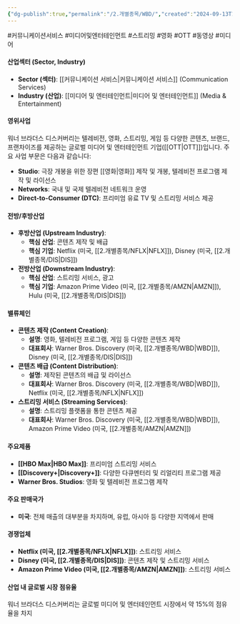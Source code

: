 ```yaml
---
{"dg-publish":true,"permalink":"/2.개별종목/WBD/","created":"2024-09-13T10:26:04.652+09:00","updated":"2025-06-03T20:06:02.076+09:00"}
---
```


#커뮤니케이션서비스 #미디어및엔터테인먼트 #스트리밍 #영화 #OTT #동영상 #미디어 


#### 산업섹터 (Sector, Industry)

- **Sector (섹터)**: [[커뮤니케이션 서비스\|커뮤니케이션 서비스]] (Communication Services)
- **Industry (산업)**: [[미디어 및 엔터테인먼트\|미디어 및 엔터테인먼트]] (Media & Entertainment)

#### 영위사업

워너 브라더스 디스커버리는 텔레비전, 영화, 스트리밍, 게임 등 다양한 콘텐츠, 브랜드, 프랜차이즈를 제공하는 글로벌 미디어 및 엔터테인먼트 기업([[OTT\|OTT]])입니다. 주요 사업 부문은 다음과 같습니다:

- **Studio**: 극장 개봉을 위한 장편 [[영화\|영화]] 제작 및 개봉, 텔레비전 프로그램 제작 및 라이선스
- **Networks**: 국내 및 국제 텔레비전 네트워크 운영
- **Direct-to-Consumer (DTC)**: 프리미엄 유료 TV 및 스트리밍 서비스 제공

#### 전방/후방산업

- **후방산업 (Upstream Industry)**:
    - **핵심 산업**: 콘텐츠 제작 및 배급
    - **핵심 기업**: Netflix (미국, [[2.개별종목/NFLX\|NFLX]]), Disney (미국, [[2.개별종목/DIS\|DIS]])
- **전방산업 (Downstream Industry)**:
    - **핵심 산업**: 스트리밍 서비스, 광고
    - **핵심 기업**: Amazon Prime Video (미국, [[2.개별종목/AMZN\|AMZN]]), Hulu (미국, [[2.개별종목/DIS\|DIS]])

#### 밸류체인

- **콘텐츠 제작 (Content Creation)**:
    - **설명**: 영화, 텔레비전 프로그램, 게임 등 다양한 콘텐츠 제작
    - **대표회사**: Warner Bros. Discovery (미국, [[2.개별종목/WBD\|WBD]]), Disney (미국, [[2.개별종목/DIS\|DIS]])
- **콘텐츠 배급 (Content Distribution)**:
    - **설명**: 제작된 콘텐츠의 배급 및 라이선스
    - **대표회사**: Warner Bros. Discovery (미국, [[2.개별종목/WBD\|WBD]]), Netflix (미국, [[2.개별종목/NFLX\|NFLX]])
- **스트리밍 서비스 (Streaming Services)**:
    - **설명**: 스트리밍 플랫폼을 통한 콘텐츠 제공
    - **대표회사**: Warner Bros. Discovery (미국, [[2.개별종목/WBD\|WBD]]), Amazon Prime Video (미국, [[2.개별종목/AMZN\|AMZN]])

#### 주요제품

- **[[HBO Max\|HBO Max]]**: 프리미엄 스트리밍 서비스
- **[[Discovery+\|Discovery+]]**: 다양한 다큐멘터리 및 리얼리티 프로그램 제공
- **Warner Bros. Studios**: 영화 및 텔레비전 프로그램 제작

#### 주요 판매국가

- **미국**: 전체 매출의 대부분을 차지하며, 유럽, 아시아 등 다양한 지역에서 판매

#### 경쟁업체

- **Netflix (미국, [[2.개별종목/NFLX\|NFLX]])**: 스트리밍 서비스
- **Disney (미국, [[2.개별종목/DIS\|DIS]])**: 콘텐츠 제작 및 스트리밍 서비스
- **Amazon Prime Video (미국, [[2.개별종목/AMZN\|AMZN]])**: 스트리밍 서비스

#### 산업 내 글로벌 시장 점유율

워너 브라더스 디스커버리는 글로벌 미디어 및 엔터테인먼트 시장에서 약 15%의 점유율을 차지